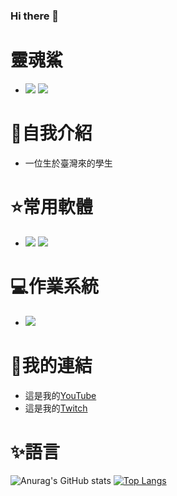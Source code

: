 ### Hi there 👋

<!--
**Howard20080703/Howard20080703** is a ✨ _special_ ✨ repository because its `README.md` (this file) appears on your GitHub profile.

Here are some ideas to get you started:

- 🔭 I’m currently working on ...
- 🌱 I’m currently learning ...
- 👯 I’m looking to collaborate on ...
- 🤔 I’m looking for help with ...
- 💬 Ask me about ...
- 📫 How to reach me: ...
- 😄 Pronouns: ...
- ⚡ Fun fact: ...
-->
# 靈魂鯊
- <img src="https://img.shields.io/badge/%E9%9D%88%E9%AD%82%E9%AF%8A-Youtube-FF0000.svg?logo=youtube&style=plastic">
    <img src="https://img.shields.io/badge/shark_9773-Discord-7289DA.svg?logo=discord&style=plastic">
    
# :bust_in_silhouette:自我介紹
* 一位生於臺灣來的學生

# ⭐常用軟體
- <img src="https://img.shields.io/badge/Adobe-photoshop-00C8FF.svg?logo=adobe-photoshop&style=plastic">
  <img src="https://img.shields.io/badge/-Google-ff0000.svg?logo=google&style=plastic">

# :computer:作業系統
- <img src="https://img.shields.io/badge/-Windows-0078D6.svg?logo=windows&style=plastic">

# :link:我的連結
- 這是我的[YouTube](https://www.youtube.com/@shark_9773)
- 這是我的[Twitch](https://www.twitch.tv/shark_9773)
# :sparkles:語言
![Anurag's GitHub stats](https://github-readme-stats.vercel.app/api?username=Howard20080703&show_icons=true&theme=radical)
[![Top Langs](https://github-readme-stats.vercel.app/api/top-langs/?username=Howard20080703&layout=compact)](https://github.com/anuraghazra/github-readme-stats)
